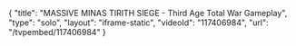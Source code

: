 {
    "title": "MASSIVE MINAS TIRITH SIEGE - Third Age Total War Gameplay",
    "type": "solo",
    "layout": "iframe-static",
    "videoId": "117406984",
    "url": "\/tvpembed\/117406984"
}